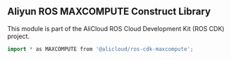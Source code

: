 ## Aliyun ROS MAXCOMPUTE Construct Library

This module is part of the AliCloud ROS Cloud Development Kit (ROS CDK) project.

```go
import * as MAXCOMPUTE from '@alicloud/ros-cdk-maxcompute';
```

